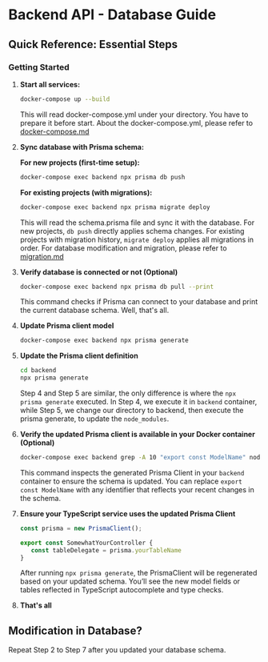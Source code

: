 # Backend API - Database Guide

## Quick Reference: Essential Steps

### Getting Started

1. **Start all services:**
   ```bash
   docker-compose up --build
   ```
   This will read docker-compose.yml under your directory. You have to prepare it before start. About the docker-compose.yml, please refer to [docker-compose.md](./docker-compose.md)

2. **Sync database with Prisma schema:**
   
   **For new projects (first-time setup):**
   ```bash
   docker-compose exec backend npx prisma db push
   ```
   
   **For existing projects (with migrations):**
   ```bash
   docker-compose exec backend npx prisma migrate deploy
   ```
   
   This will read the schema.prisma file and sync it with the database. For new projects, `db push` directly applies schema changes. For existing projects with migration history, `migrate deploy` applies all migrations in order. For database modification and migration, please refer to [migration.md](./migration.md)

3. **Verify database is connected or not (Optional)**
   ```bash
   docker-compose exec backend npx prisma db pull --print
   ```
   This command checks if Prisma can connect to your database and print the current database schema. Well, that's all.


4. **Update Prisma client model**
   ```bash
   docker-compose exec backend npx prisma generate
   ```

5. **Update the Prisma client definition**
   ```bash
   cd backend
   npx prisma generate
   ```
   Step 4 and Step 5 are similar, the only difference is where the `npx prisma generate` executed. In Step 4, we execute it in `backend` container, while Step 5, we change our directory to backend, then execute the prisma generate, to update the `node_modules`. 

6. **Verify the updated Prisma client is available in your Docker container (Optional)**
   ```bash
   docker-compose exec backend grep -A 10 "export const ModelName" node_modules/.prisma/client/index.d.ts
   ``` 
   This command inspects the generated Prisma Client in your `backend` container to ensure the schema is updated. You can replace `export const ModelName` with any identifier that reflects your recent changes in the schema.

7. **Ensure your TypeScript service uses the updated Prisma Client**
   ```typescript
   const prisma = new PrismaClient();

   export const SomewhatYourController {
      const tableDelegate = prisma.yourTableName
   }
   ```
   After running `npx prisma generate`, the PrismaClient will be regenerated based on your updated schema. You’ll see the new model fields or tables reflected in TypeScript autocomplete and type checks.

8. **That's all**


## Modification in Database?

Repeat Step 2 to Step 7 after you updated your database schema.
